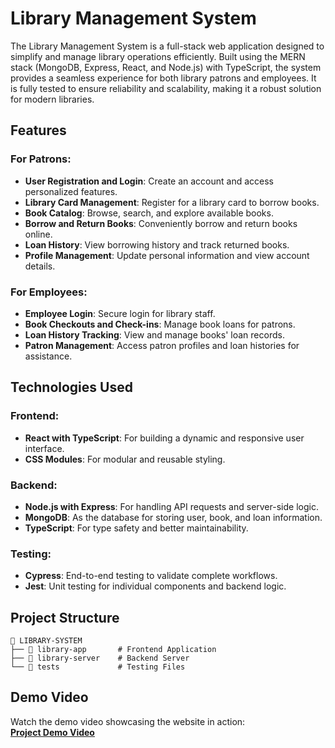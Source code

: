 # **Library Management System**

The Library Management System is a full-stack web application designed to simplify and manage library operations efficiently. Built using the MERN stack (MongoDB, Express, React, and Node.js) with TypeScript, the system provides a seamless experience for both library patrons and employees. It is fully tested to ensure reliability and scalability, making it a robust solution for modern libraries.



## **Features**

### **For Patrons:**
- **User Registration and Login**: Create an account and access personalized features.
- **Library Card Management**: Register for a library card to borrow books.
- **Book Catalog**: Browse, search, and explore available books.
- **Borrow and Return Books**: Conveniently borrow and return books online.
- **Loan History**: View borrowing history and track returned books.
- **Profile Management**: Update personal information and view account details.

### **For Employees:**
- **Employee Login**: Secure login for library staff.
- **Book Checkouts and Check-ins**: Manage book loans for patrons.
- **Loan History Tracking**: View and manage books' loan records.
- **Patron Management**: Access patron profiles and loan histories for assistance.



## **Technologies Used**

### **Frontend**:
- **React with TypeScript**: For building a dynamic and responsive user interface.
- **CSS Modules**: For modular and reusable styling.

### **Backend**:
- **Node.js with Express**: For handling API requests and server-side logic.
- **MongoDB**: As the database for storing user, book, and loan information.
- **TypeScript**: For type safety and better maintainability.

### **Testing**:
- **Cypress**: End-to-end testing to validate complete workflows.
- **Jest**: Unit testing for individual components and backend logic.



## **Project Structure**

```
📁 LIBRARY-SYSTEM
├── 📁 library-app       # Frontend Application
├── 📁 library-server    # Backend Server
└── 📁 tests             # Testing Files
```

## **Demo Video**
Watch the demo video showcasing the website in action:  
[**Project Demo Video**](https://drive.google.com/file/d/1DHizXkcDiS739jaE7hjaCa2mLUHSYRJ2/view?usp=sharing)



